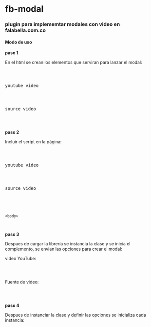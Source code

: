# fb-modal #

### plugin para implememtar modales con video en falabella.com.co ###
 
#### **Modo de uso** ####

**paso 1**

En el html se crean los elementos que serviran para lanzar el modal:


<pre>
    <body>
        <p class="modal1">youtube video</p>   
        <p class="modal2">source video</p>
    <body>
</pre>


**paso 2**

Incluir el script en la página:


<pre>
    <body>
        <p class="modal1">youtube video</p>   
        <p class="modal2">source video</p>
        <script src="../fb-modal.min.js"></script>
    <body>
</pre>


**paso 3**

Despues de cargar la librería se instancia la clase y se inicia el complemento, se envian las opciones para crear el modal:

video YouTube:

<pre>
    <script type="text/javascript">
        const modalVideo1 = new Modal({
            domElement: 'modal1',
            elementType:'youtube',
            source: 'https://www.youtube.com/embed/tgbNymZ7vqY?autoplay=1',
            background: '#aad500',
            opacity: .95,
            width: 600,
            height: 300
        })
    </script>
</pre>


Fuente de video:

<pre>
    <script type="text/javascript">
        const modalVideo2 = new Modal({
            domElement: 'modal2',
            elementType: 'video',
            source: 'https://www.w3schools.com/html/mov_bbb.mp4',
            background: '#e4022d',
            opacity: .70
        })
    </script>
</pre>

**paso 4**

Despues de instanciar la clase y definir las opciones se inicializa cada instancia:

<pre>
    <script type="text/javascript">
        modalVideo1.init()
        modalVideo2.init()
    </script>
</pre>
